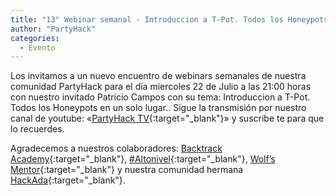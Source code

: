 ```yaml
---
title: "13° Webinar semanal - Introduccion a T-Pot. Todos los Honeypots en un solo lugar."
author: "PartyHack"
categories:
  - Evento
---
```



Los invitamos a un nuevo encuentro de webinars semanales de nuestra comunidad PartyHack para el día miercoles 22 de Julio a las 21:00 horas con nuestro invitado Patricio Campos con su tema: Introduccion a T-Pot. Todos los Honeypots en un solo lugar.. Sigue la transmisión por nuestro canal de youtube: «[PartyHack TV](https://www.youtube.com/channel/UCHLBYZ7Sv3jFCiBN3AgMUSA?sub_confirmation=1){:target="_blank"}» y suscribe te para que lo recuerdes.

Agradecemos a nuestros colaboradores: [Backtrack Academy](https://www.linkedin.com/company/10327440/){:target="_blank"}, [#Altonivel](https://www.linkedin.com/feed/hashtag/?keywords=altonivel&highlightedUpdateUrns=urn%3Ali%3Aactivity%3A6675797473685987328){:target="_blank"}, [Wolf’s Mentor](https://www.linkedin.com/company/40707278/){:target="_blank"} y nuestra comunidad hermana [HackAda](https://www.linkedin.com/company/67285985/){:target="_blank"}.
